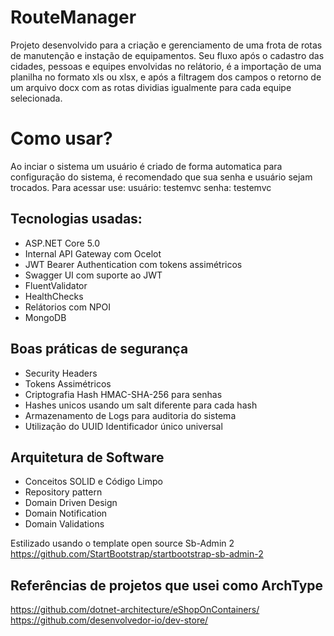 # RouteManager
Projeto desenvolvido para a criação e gerenciamento de uma frota de rotas de manutenção e instação de equipamentos. Seu fluxo após o cadastro das cidades, pessoas e equipes
envolvidas no relátorio, é a importação de uma planilha no formato xls ou xlsx, e após a filtragem dos campos o retorno de um arquivo docx com as rotas dividias igualmente
para cada equipe selecionada.

# Como usar?

Ao inciar o sistema um usuário é criado de forma automatica para configuração do sistema, é recomendado que sua senha e usuário sejam trocados. Para acessar use:
usuário: testemvc
senha: testemvc



## Tecnologias usadas:

- ASP.NET Core 5.0
- Internal API Gateway com Ocelot
- JWT Bearer Authentication com tokens assimétricos
- Swagger UI com suporte ao JWT
- FluentValidator
- HealthChecks
- Relátorios com NPOI
- MongoDB

## Boas práticas de segurança
- Security Headers
- Tokens Assimétricos
- Criptografia Hash HMAC-SHA-256 para senhas 
- Hashes unicos usando um salt diferente para cada hash
- Armazenamento de Logs para auditoria do sistema
- Utilização do UUID Identificador único universal 

## Arquitetura de Software

- Conceitos SOLID e Código Limpo
- Repository pattern
- Domain Driven Design
- Domain Notification
- Domain Validations

Estilizado usando o template open source Sb-Admin 2
https://github.com/StartBootstrap/startbootstrap-sb-admin-2

## Referências de projetos que usei como ArchType
https://github.com/dotnet-architecture/eShopOnContainers/
https://github.com/desenvolvedor-io/dev-store/
